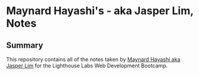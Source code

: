 # Maynard Hayashi's - aka Jasper Lim, Notes

## Summary 
This repository contains all of the notes taken by [Maynard Hayashi aka Jasper Lim](https://github.com/JLMaynardDesign) for the Lighthouse Labs Web Development Bootcamp.

